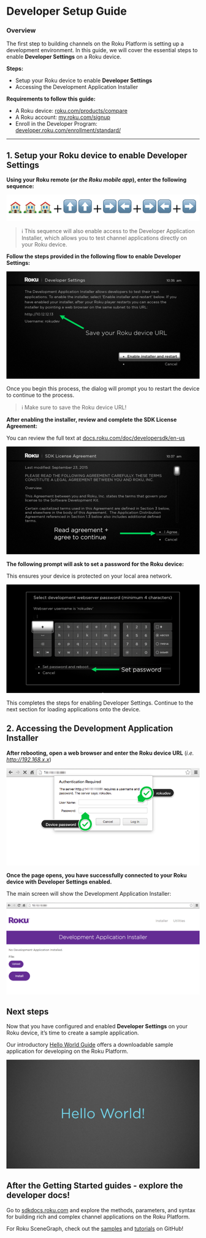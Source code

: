 # Developer Setup Guide

### Overview

The first step to building channels on the Roku Platform is setting up a development environment. In this guide, we will cover the essential steps to enable **Developer Settings** on a Roku device.

**Steps:**

* Setup your Roku device to enable **Developer Settings**
* Accessing the Development Application Installer

**Requirements to follow this guide:**

* A Roku device: [roku.com/products/compare](https://www.roku.com/products/compare)
* A Roku account: [my.roku.com/signup](https://my.roku.com/signup)
* Enroll in the Developer Program: [developer.roku.com/enrollment/standard/](https://developer.roku.com/enrollment/standard/)

---

## 1. Setup your Roku device to enable Developer Settings

**Using your Roku remote (_or the Roku mobile app_), enter the following sequence:**

![](../../images/key-sequence.png)

> :information_source: This sequence will also enable access to the Developer Application Installer, which allows you to test channel applications directly on your Roku device.

**Follow the steps provided in the following flow to enable Developer Settings:**

![](../../images/enable-developer-settings.png)

Once you begin this process, the dialog will prompt you to restart the device to continue to the process.

> :information_source: Make sure to save the Roku device URL!

**After enabling the installer, review and complete the SDK License Agreement:**

You can review the full text at [docs.roku.com/doc/developersdk/en-us](https://docs.roku.com/doc/developersdk/en-us)

![](../../images/sdk-license-agreement.png)

**The following prompt will ask to set a password for the Roku device:**

This ensures your device is protected on your local area network.

![](../../images/developer-settings-password.png)

This completes the steps for enabling Developer Settings. Continue to the next section for loading applications onto the device.

## 2. Accessing the Development Application Installer

**After rebooting, open a web browser and enter the Roku device URL** (_i.e. http://192.168.x.x_)

![](../../images/developer-settings-browser-access.png)

**Once the page opens, you have successfully connected to your Roku device with Developer Settings enabled.**

The main screen will show the Development Application Installer:

![](../../images/developer-application-installer.png)

## Next steps

Now that you have configured and enabled **Developer Settings** on your Roku device, it’s time to create a sample application.

Our introductory [Hello World Guide](/develop/getting-started/hello-world.md) offers a downloadable sample application for developing on the Roku Platform.

![](../../images/hello-world-background-image.png)

## After the Getting Started guides - explore the developer docs!

Go to [sdkdocs.roku.com](https://sdkdocs.roku.com/) and explore the methods, parameters, and syntax for building rich and complex channel applications on the Roku Platform.

For Roku SceneGraph, check out the [samples](https://github.com/rokudev/sample-channels) and [tutorials](/develop/guides) on GitHub!
